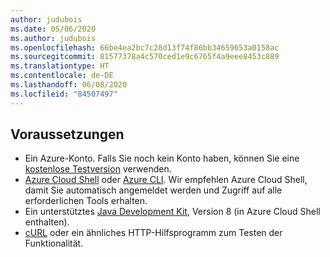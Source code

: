 ```yaml
---
author: judubois
ms.date: 05/06/2020
ms.author: judubois
ms.openlocfilehash: 66be4ea2bc7c28d13f74f86bb34659653a0158ac
ms.sourcegitcommit: 81577378a4c570ced1e9c6765f4a9eee8453c889
ms.translationtype: HT
ms.contentlocale: de-DE
ms.lasthandoff: 06/08/2020
ms.locfileid: "84507497"
---
```

## <a name="prerequisites"></a>Voraussetzungen

- Ein Azure-Konto. Falls Sie noch kein Konto haben, können Sie eine [kostenlose Testversion](https://azure.microsoft.com/free/) verwenden.
- [Azure Cloud Shell](/azure/cloud-shell/quickstart) oder [Azure CLI](/cli/azure/install-azure-cli). Wir empfehlen Azure Cloud Shell, damit Sie automatisch angemeldet werden und Zugriff auf alle erforderlichen Tools erhalten.
- Ein unterstütztes [Java Development Kit](https://aka.ms/azure-jdks), Version 8 (in Azure Cloud Shell enthalten).
- [cURL](https://curl.haxx.se) oder ein ähnliches HTTP-Hilfsprogramm zum Testen der Funktionalität.
